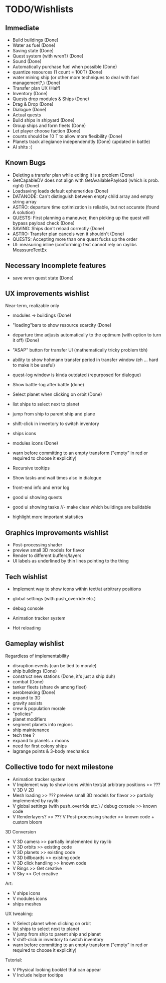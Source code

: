 # TODO/Wishlists

## Immediate
- Build buildings (Done)
- Water as fuel (Done)
- Saving state  (Done)
- Quest system (with wren?) (Done)
- Sound (Done)
- Automatically purchase fuel when possible (Done)
- quantize resources (1 count = 100T) (Done)
- water mining ship (or other more techniques to deal with fuel management?,) (Done)
- Transfer plan UX (Half)
- Inventory (Done)
- Quests drop modules & Ships (Done)
- Drag & Drop (Done)
- Dialogue (Done)
- Actual quests
- Build ships in shipyard (Done)
- Group ships and form fleets (Done)
- Let player choose faction (Done)
- counts should be 10 T to allow more flexibility (Done)
- Planets track allegiance independendtly (Done) (updated in battle)
- AI shits :(

## Known Bugs
- Deleting a transfer plan while editing it is a problem  (Done)
- GetCapableDV does not align with GetAvailablePayload (which is prob. right)  (Done)
- Loadsaving loads default ephemerides (Done)
- DATANODE: Can't distinguish between empty child array and empty string array
- ASTRO: departure time optimization is reliable, but not accurate (found A solution)
- QUESTS: First planning a maneuver, then picking up the quest will bypass payload check (Done)
- SAVING: Ships don't reload correctly (Done)
- ASTRO: Transfer plan cancels wen it shouldn't (Done)
- QUESTS: Accepting more than one quest fucks up the order
- UI: measuring inline (conforming) text cannot rely on raylibs MeassureTextEx

## Necessary Incomplete features
- save wren quest state (Done)

## UX improvements wishlist
Near-term, realizable only
- modules => buildings (Done)
- "loading"bars to show resource scarcity (Done)
- departure time adjusts automatically to the optimum (with option to turn it off) (Done)
- "ASAP" button for transfer UI (mathematically tricky problem tbh)
- ability to show hohmann transfer period in transfer window (eh ... hard to make it be useful)
- quest-log window is kinda outdated (repurposed for dialogue)
- Show battle-log after battle (done)

- Select planet when clicking on orbit (Done)
- list ships to select next to planet
- jump from ship to parent ship and plane
- shift-click in inventory to switch inventory
- ships icons
- modules icons (Done)
- warn before committing to an empty transform ("empty" in red or required to choose it explicitly)
- Recursive tooltips

- Show tasks and wait times also in dialogue
- front-end info and error log
- good ui showing quests
- good ui showing tasks
//- make clear which buildings are buildable
- highlight more important statistics

## Graphics improvements wishlist
- Post-processing shader
- preview small 3D models for flavor
- Render to different buffers/layers
- UI labels as underlined by thin lines pointing to the thing

## Tech wishlist
- Implement way to show icons within text/at arbitrary positions
- global settings (with push_override etc.)
- debug console
- Animation tracker system

- Hot reloading

## Gameplay wishlist
Regardless of implementability
- disruption events (can be tied to morale)
- ship buildings (Done)
- construct new stations (Done, it's just a ship duh)
- combat (Done)
- tanker fleets (share dv among fleet)
- aerobreaking (Done)
- expand to 3D
- gravity assists
- crew & population morale
- "policies"
- planet modifiers
- segment planets into regions
- ship maintenance
- tech tree ?
- expand to planets + moons
- need for first colony ships
- lagrange points & 3-body mechanics


## Collective todo for next milestone
- Animation tracker system
- V Implement way to show icons within text/at arbitrary positions  >> ???
    V 3D
    V 2D
- Mesh loading  >> ???
    preview small 3D models for flavor >> partially implemented by raylib
- V global settings (with push_override etc.) / debug console >> known code
- V Renderlayers?  >> ???
  V Post-processing shader  >> known code + custom bloom

3D Conversion
- V 3D camera  >> partially implemented by raylib
- V 3D orbits  >> existing code
- V 3D planets >> existing code
- V 3D billboards >> existing code
- V 3D click handling >> known code
- V Rings >> Get creative
- V Sky >> Get creative

Art:
- V ships icons
- V modules icons
-   ships meshes

UX tweaking:
- V Select planet when clicking on orbit
-   list ships to select next to planet
- V jump from ship to parent ship and planet
- V shift-click in inventory to switch inventory
-   warn before committing to an empty transform ("empty" in red or required to choose it explicitly)

Tutorial:
- V Physical looking booklet that can appear
- V Include helper tooltips